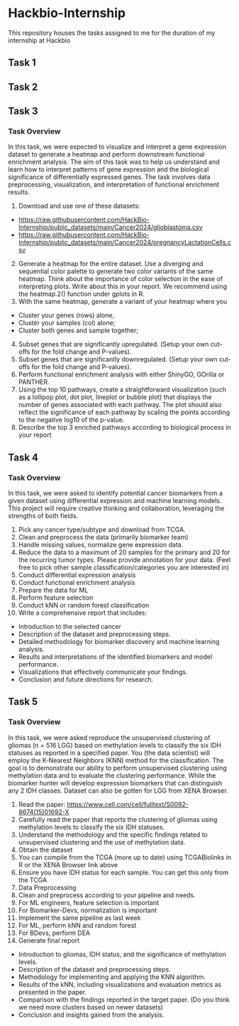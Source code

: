 # Hackbio-Internship
This repository houses the tasks assigned to me for the duration of my internship at Hackbio
## Task 1
## Task 2
## Task 3
### Task Overview
In this task, we were expected to visualize and interpret a gene expression dataset to generate a heatmap and perform downstream functional enrichment analysis. The aim of this task was to help us understand and learn how to interpret patterns of gene expression and the biological significance of differentially expressed genes. The task involves data preprocessing, visualization, and interpretation of functional enrichment results.    
1. Download and use one of these datasets:
* https://raw.githubusercontent.com/HackBio-Internship/public_datasets/main/Cancer2024/glioblastoma.csv
* https://raw.githubusercontent.com/HackBio-Internship/public_datasets/main/Cancer2024/pregnancyLactationCells.csv
2. Generate a heatmap for the entire dataset. Use a diverging and sequential color palette to generate two color variants of the same heatmap. Think about the importance of color selection in the ease of interpreting plots. Write about this in your report. We recommend using the heatmap.2() function under gplots in R.
3. With the same heatmap, generate a variant of your heatmap where you
* Cluster your genes (rows) alone,
* Cluster your samples (col) alone;
* Cluster both genes and sample together;
4. Subset genes that are significantly upregulated. (Setup your own cut-offs for the fold change and P-values).
5. Subset genes that are significantly downregulated. (Setup your own cut-offs for the fold change and P-values).
6. Perform functional enrichment analysis with either ShinyGO, GOrilla or PANTHER.
7. Using the top 10 pathways, create a straightforward visualization (such as a lollipop plot, dot plot, lineplot or bubble plot) that displays the number of genes associated with each pathway. The plot should also reflect the significance of each pathway by scaling the points according to the negative log10 of the p-value.
8. Describe the top 3 enriched pathways according to biological process in your report
## Task 4
### Task Overview
In this task, we were asked to identify potential cancer biomarkers from a given dataset using differential expression and machine learning models. This project will require creative thinking and collaboration, leveraging the strengths of both fields.
1. Pick any cancer type/subtype and download from TCGA.
2. Clean and preprocess the data (primarily biomarker team)
3. Handle missing values, normalize gene expression data.
4. Reduce the data to a maximum of 20 samples for the primary and 20 for the recurring tumor types. Please provide annotation for your data. (Feel free to pick other sample classification/categories you are interested in)
5. Conduct differential expression analysis
6. Conduct functional enrichment analysis
7. Prepare the data for ML
8. Perform feature selection
9. Conduct kNN or random forest classification
10. Write a comprehensive report that includes:
* Introduction to the selected cancer
* Description of the dataset and preprocessing steps.
* Detailed methodology for biomarker discovery and machine learning analysis.
* Results and interpretations of the identified biomarkers and model performance.
* Visualizations that effectively communicate your findings.
* Conclusion and future directions for research.
## Task 5
### Task Overview
In this task, we were asked reproduce the unsupervised clustering of gliomas (n = 516 LGG) based on methylation levels to classify the six IDH statuses as reported in a specified paper. You (the data scientist) will employ the K-Nearest Neighbors (KNN) method for the classification. The goal is to demonstrate our ability to perform unsupervised clustering using methylation data and to evaluate the clustering performance. While the biomarker hunter will develop expression biomarkers that can distinguish any 2 IDH classes.
Dataset can also be gotten for LGG from XENA Browser.

1. Read the paper: https://www.cell.com/cell/fulltext/S0092-8674(15)01692-X
2. Carefully read the paper that reports the clustering of gliomas using methylation levels to classify the six IDH statuses.
3. Understand the methodology and the specific findings related to unsupervised clustering and the use of methylation data.
4. Obtain the dataset
5. You can compile from the TCGA (more up to date) using TCGABiolinks in R or the XENA Browser link above
6. Ensure you have IDH status for each sample. You can get this only from the TCGA
7. Data Preprocessing
8. Clean and preprocess according to your pipeline and needs.
9. For ML engineers, feature selection is important
10. For Biomarker-Devs, normalization is important
11. Implement the same pipeline as last week
12. For ML, perform kNN and random forest
13. For BDevs, perform DEA
14. Generate final report
* Introduction to gliomas, IDH status, and the significance of methylation levels.
* Description of the dataset and preprocessing steps.
* Methodology for implementing and applying the KNN algorithm.
* Results of the kNN, including visualizations and evaluation metrics as presented in the paper.
* Comparison with the findings reported in the target paper. (Do you think we need more clusters based on newer datasets)
* Conclusion and insights gained from the analysis.

